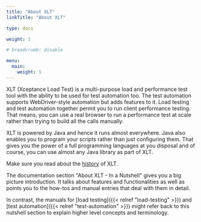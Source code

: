 ```yaml
---
title: "About XLT"
linkTitle: "About XLT"

type: docs

weight: 1

# breadcrumb: disable

menu:
  main:
    weight: 1
---
```


XLT (Xceptance Load Test) is a multi-purpose load and performance test tool with the ability to be used for test automation too. The test automation supports WebDriver-style automation but adds features to it. Load testing and test automation together permit you to run client performance testing. That means, you can use a real browser to run a performance test at scale rather than trying to build all the calls manually.

XLT is powered by Java and hence it runs almost everywhere. Java also enables you to program your scripts rather than just configuring them. That gives you the power of a full programming languages at you disposal and of course, you can use almost any Java library as part of XLT.

Make sure you read about the [history](history) of XLT.

The documentation section "About XLT - In a Nutshell" gives you a big picture introduction. It talks about features and functionalities as well as points you to the how-tos and manual entries that deal with them in detail.

In contrast, the manuals for [load testing]({{< relref "load-testing" >}}) and [test automation]({{< relref "test-automation" >}}) might refer back to this nutshell section to explain higher level concepts and terminology.
